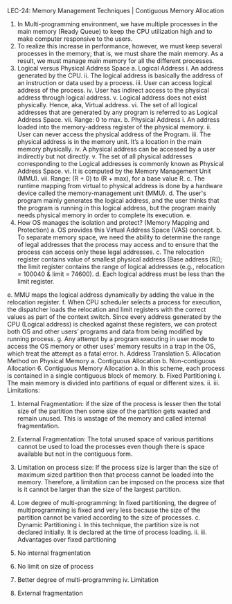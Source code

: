LEC-24: Memory Management Techniques | Contiguous Memory Allocation 
1. In Multi-programming environment, we have multiple processes in the main memory (Ready Queue) to
keep the CPU utilization high and to make computer responsive to the users.
2. To realize this increase in performance, however, we must keep several processes in the memory; that is, we
must share the main memory. As a result, we must manage main memory for all the different processes.
3. Logical versus Physical Address Space
a. Logical Address
i. An address generated by the CPU.
ii. The logical address is basically the address of an instruction or data used by a process.
iii. User can access logical address of the process.
iv. User has indirect access to the physical address through logical address.
v. Logical address does not exist physically. Hence, aka, Virtual address.
vi. The set of all logical addresses that are generated by any program is referred to as Logical
Address Space.
vii. Range: 0 to max.
b. Physical Address
i. An address loaded into the memory-address register of the physical memory.
ii. User can never access the physical address of the Program.
iii. The physical address is in the memory unit. It’s a location in the main memory physically.
iv. A physical address can be accessed by a user indirectly but not directly.
v. The set of all physical addresses corresponding to the Logical addresses is commonly
known as Physical Address Space.
vi. It is computed by the Memory Management Unit (MMU).
vii. Range: (R + 0) to (R + max), for a base value R.
c. The runtime mapping from virtual to physical address is done by a hardware device called the
memory-management unit (MMU).
d. The user's program mainly generates the logical address, and the user thinks that the program is
running in this logical address, but the program mainly needs physical memory in order to
complete its execution.
e.
4. How OS manages the isolation and protect? (Memory Mapping and Protection)
a. OS provides this Virtual Address Space (VAS) concept.
b. To separate memory space, we need the ability to determine the range of legal addresses that the
process may access and to ensure that the process can access only these legal addresses.
c. The relocation register contains value of smallest physical address (Base address [R]); the limit
register contains the range of logical addresses (e.g., relocation = 100040 & limit = 74600).
d. Each logical address must be less than the limit register.

e. MMU maps the logical address dynamically by adding the value in the relocation register.
f. When CPU scheduler selects a process for execution, the dispatcher loads the relocation and limit 
registers with the correct values as part of the context switch. Since every address generated by the 
CPU (Logical address) is checked against these registers, we can protect both OS and other users’ 
programs and data from being modified by running process.
g. Any attempt by a program executing in user mode to access the OS memory or other uses’ 
memory results in a trap in the OS, which treat the attempt as a fatal error.
h. Address Translation
5. Allocation Method on Physical Memory
a. Contiguous Allocation
b. Non-contiguous Allocation
6. Contiguous Memory Allocation
a. In this scheme, each process is contained in a single contiguous block of memory.
b. Fixed Partitioning
i. The main memory is divided into partitions of equal or different sizes.
ii.
iii. Limitations:
1. Internal Fragmentation: if the size of the process is lesser then the total size of 
the partition then some size of the partition gets wasted and remain unused. 
This is wastage of the memory and called internal fragmentation.
2. External Fragmentation: The total unused space of various partitions cannot be 
used to load the processes even though there is space available but not in the 
contiguous form.
3. Limitation on process size: If the process size is larger than the size of maximum 
sized partition then that process cannot be loaded into the memory. Therefore, a 
limitation can be imposed on the process size that is it cannot be larger than the 
size of the largest partition.

4. Low degree of multi-programming: In fixed partitioning, the degree of 
multiprogramming is fixed and very less because the size of the partition cannot 
be varied according to the size of processes.
c. Dynamic Partitioning
i. In this technique, the partition size is not declared initially. It is declared at the time of 
process loading.
ii.
iii. Advantages over fixed partitioning
1. No internal fragmentation
2. No limit on size of process
3. Better degree of multi-programming
iv. Limitation
1. External fragmentation
